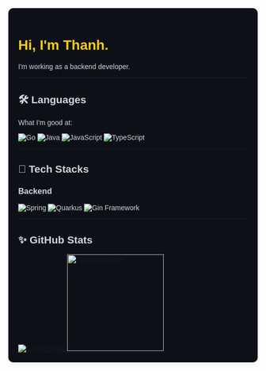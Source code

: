 <div style="font-family: Arial, sans-serif; color: #d1d5db; background-color: #0d1117; padding: 20px; border-radius: 10px;">

  <h1 style="color: #facc15;">Hi, I'm Thanh.</h1>
  <p>I'm working as a backend developer.</p>

  <hr style="border-color: #2d3748;">

<h2>🛠️ Languages</h2>
  <p>What I'm good at:</p>
  <p>
    <img src="https://img.shields.io/badge/Go-00ADD8?logo=go&logoColor=white" alt="Go">
    <img src="https://img.shields.io/badge/Java-ED8B00?logo=openjdk&logoColor=white" alt="Java">
    <img src="https://img.shields.io/badge/JavaScript-F7DF1E?logo=javascript&logoColor=black" alt="JavaScript">
    <img src="https://img.shields.io/badge/TypeScript-007ACC?logo=typescript&logoColor=white" alt="TypeScript">
  </p>

  <hr style="border-color: #2d3748;">

<h2>🧰 Tech Stacks</h2>

<h3>Backend</h3>
  <p>
    <img src="https://img.shields.io/badge/Spring-6DB33F?logo=spring&logoColor=white" alt="Spring">
    <img src="https://img.shields.io/badge/Quarkus-4695EB?logo=quarkus&logoColor=white" alt="Quarkus">
    <img src="https://img.shields.io/badge/Gin_Framework-01A49C?logo=go&logoColor=white" alt="Gin Framework">
  </p>

  <hr style="border-color: #2d3748;">

<h2>✨ GitHub Stats</h2>

<div class="half">
  <a href="https://github.com/ncthanh2208">
    <img src="https://github-readme-stats.vercel.app/api?username=ncthanh2208&show_icons=true&theme=dark" alt="GitHub Stats">
  </a>
  <a href="https://github.com/ncthanh2208">
    <img src="https://github-readme-stats.vercel.app/api/top-langs/?username=ncthanh2208&hide=python,c,c%23,PowerShell,kotlin,tex&theme=dark" alt="Top Languages" style="height: 195px;">
  </a>
</div>

</div>

